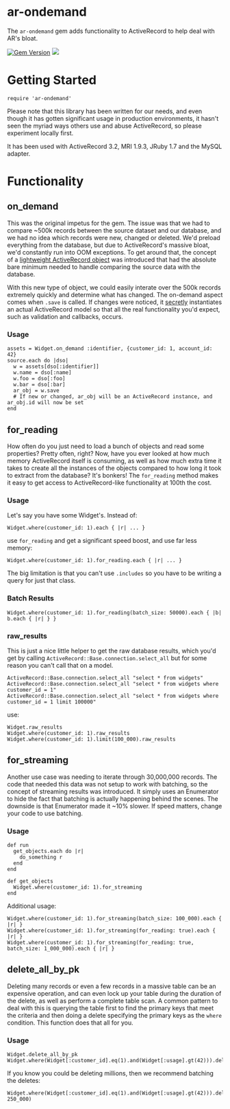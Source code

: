 # ar-ondemand

The `ar-ondemand` gem adds functionality to ActiveRecord to help deal with AR's bloat.

[![Gem Version](https://badge.fury.io/rb/ar-ondemand.svg)](http://badge.fury.io/rb/ar-ondemand)
[![](https://ci.solanolabs.com:443/cloudhealthtech/ar-ondemand/badges/170027.png?badge_token=bd73a19d5421a68f29e22ad15ad080cbabc56ba7)](https://ci.solanolabs.com:443/cloudhealthtech/ar-ondemand/suites/170027)

# Getting Started

```
require 'ar-ondemand'
```

Please note that this library has been written for our needs, and even though it has gotten significant usage in 
production environments, it hasn't seen the myriad ways others use and abuse ActiveRecord, so please experiment
locally first.

It has been used with ActiveRecord 3.2, MRI 1.9.3, JRuby 1.7 and the MySQL adapter.

# Functionality

## on_demand

This was the original impetus for the gem. The issue was that we had to compare ~500k records between the source 
dataset and our database, and we had no idea which records were new, changed or deleted. We'd preload everything from
the database, but due to ActiveRecord's massive bloat, we'd constantly run into OOM exceptions. To get around that,
the concept of a [lightweight ActiveRecord object](https://github.com/CloudHealth/ar-ondemand/blob/master/lib/ar-ondemand/record.rb)
was introduced that had the absolute bare minimum needed to handle comparing the source data with the database.

With this new type of object, we could easily interate over the 500k records extremely quickly and determine what has
changed. The on-demand aspect comes when `.save` is called. If changes were noticed, it 
[secretly](https://github.com/CloudHealth/ar-ondemand/blob/master/lib/ar-ondemand/record.rb#L67) instantiates an actual
ActiveRecord model so that all the real functionality you'd expect, such as validation and callbacks, occurs.

### Usage

```
assets = Widget.on_demand :identifier, {customer_id: 1, account_id: 42}
source.each do |dso|
  w = assets[dso[:identifier]]
  w.name = dso[:name] 
  w.foo = dso[:foo] 
  w.bar = dso[:bar]
  ar_obj = w.save
  # If new or changed, ar_obj will be an ActiveRecord instance, and ar_obj.id will now be set
end
```

## for_reading

How often do you just need to load a bunch of objects and read some properties? Pretty often, right? Now, have you ever
looked at how much memory ActiveRecord itself is consuming, as well as how much extra time it takes to create all the
instances of the objects compared to how long it took to extract from the database? It's bonkers! The `for_reading`
method makes it easy to get access to ActiveRecord-like functionality at 100th the cost.

### Usage

Let's say you have some Widget's. Instead of:

```
Widget.where(customer_id: 1).each { |r| ... }
```

use `for_reading` and get a significant speed boost, and use far less memory:

```
Widget.where(customer_id: 1).for_reading.each { |r| ... }
```

The big limitation is that you can't use `.includes` so you have to be writing a query for just that class.

### Batch Results

```
Widget.where(customer_id: 1).for_reading(batch_size: 50000).each { |b| b.each { |r| } }
```

### raw_results

This is just a nice little helper to get the raw database results, which you'd get by calling `ActiveRecord::Base.connection.select_all`
but for some reason you can't call that on a model.

```
ActiveRecord::Base.connection.select_all "select * from widgets"
ActiveRecord::Base.connection.select_all "select * from widgets where customer_id = 1"
ActiveRecord::Base.connection.select_all "select * from widgets where customer_id = 1 limit 100000"
```

use:

```
Widget.raw_results
Widget.where(customer_id: 1).raw_results
Widget.where(customer_id: 1).limit(100_000).raw_results
```

## for_streaming

Another use case was needing to iterate through 30,000,000 records. The code that needed this data was not setup to work
with batching, so the concept of streaming results was introduced. It simply uses an Enumerator to hide the fact that
batching is actually happening behind the scenes. The downside is that Enumerator made it ~10% slower. If speed matters,
change your code to use batching.

### Usage

```
def run
  get_objects.each do |r|
    do_something r
  end
end

def get_objects
  Widget.where(customer_id: 1).for_streaming
end
```

Additional usage:

```
Widget.where(customer_id: 1).for_streaming(batch_size: 100_000).each { |r| }
Widget.where(customer_id: 1).for_streaming(for_reading: true).each { |r| }
Widget.where(customer_id: 1).for_streaming(for_reading: true, batch_size: 1_000_000).each { |r| }
```

## delete_all_by_pk

Deleting many records or even a few records in a massive table can be an expensive operation, and can even lock up
your table during the duration of the delete, as well as perform a complete table scan. A common pattern to deal with 
this is querying the table first to find the primary keys that meet the criteria and then doing a delete specifying
the primary keys as the `where` condition. This function does that all for you.

### Usage

```
Widget.delete_all_by_pk
Widget.where(Widget[:customer_id].eq(1).and(Widget[:usage].gt(42))).delete_all_by_pk
```

If you know you could be deleting millions, then we recommend batching the deletes:

```
Widget.where(Widget[:customer_id].eq(1).and(Widget[:usage].gt(42))).delete_all_by_pk(batch_size: 250_000)
```
